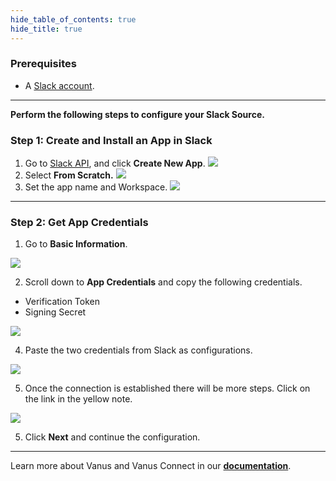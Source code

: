 ```yaml
--- 
hide_table_of_contents: true
hide_title: true
---
```


### Prerequisites

- A [Slack account](https://slack.com).

---

**Perform the following steps to configure your Slack Source.**

### Step 1: Create and Install an App in Slack

1. Go to [Slack API](https://api.slack.com/apps), and click **Create New App**.
   ![](images/img.png)
2. Select **From Scratch.**
![](images/img_1.png)
3. Set the app name and Workspace.
![](images/img_2.png)

---

### Step 2: Get App Credentials

1. Go to **Basic Information**.

![](images/img_3.png)

2. Scroll down to **App Credentials** and copy the following credentials.
 - Verification Token
 - Signing Secret

![](images/img_4.png)

4. Paste the two credentials from Slack as configurations.

![](images/token%20and%20secret.png)

5. Once the connection is established there will be more steps. Click on the link in the yellow note.

![](images/2.png)

5. Click **Next** and continue the configuration.   

---

Learn more about Vanus and Vanus Connect in our [**documentation**](https://docs.vanus.ai).